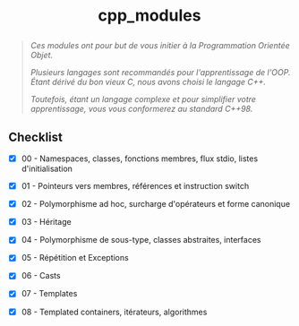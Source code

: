 # <p align="center">cpp_modules</p>
> *Ces modules ont pour but de vous initier à la Programmation Orientée Objet.*
>
> *Plusieurs langages sont recommandés pour l'apprentissage de l'OOP. Étant dérivé du bon vieux C, nous avons choisi le langage C++.*
>
> *Toutefois, étant un langage complexe et pour simplifier votre apprentissage, vous vous conformerez au standard C++98.*

## Checklist
- [x] 00 - Namespaces, classes, fonctions membres, flux stdio, listes d'initialisation
- [x] 01 - Pointeurs vers membres, références et instruction switch
- [x] 02 - Polymorphisme ad hoc, surcharge d'opérateurs et forme canonique
- [x] 03 - Héritage
- [x] 04 - Polymorphisme de sous-type, classes abstraites, interfaces
- [x] 05 - Répétition et Exceptions
- [x] 06 - Casts
- [x] 07 - Templates
- [x] 08 - Templated containers, itérateurs, algorithmes

